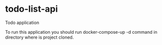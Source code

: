 # todo-list-api
Todo application

To run this application you should run docker-compose-up -d command in directory where is project cloned. 
